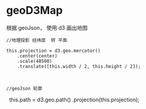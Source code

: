 # geoD3Map
根据 geoJson， 使用 d3 画出地图

    //地理投影 经纬度  转 平面
    
    this.projection = d3.geo.mercator()
        .center(center)
        .scale(48500)
        .translate([this.width / 2, this.height / 2]);
        
        
        
    //geoJson 轮廓
   this.path = d3.geo.path()
         .projection(this.projection);
        
